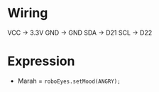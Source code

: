 # Wiring
VCC -> 3.3V
GND -> GND
SDA -> D21
SCL -> D22

# Expression
- Marah = ```roboEyes.setMood(ANGRY);```
